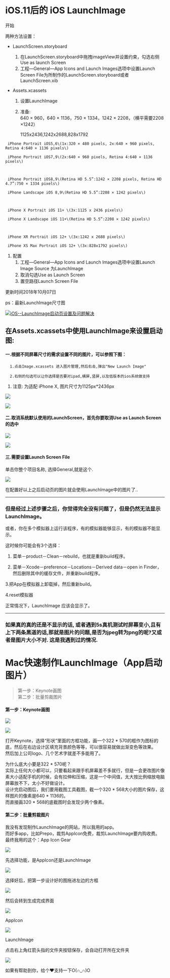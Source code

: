 # iOS.11后的 iOS LaunchImage

开始

两种方法设置：

* LaunchScreen.storyboard

  1. 在LaunchScreen.storyboard中拖拽imageView并设置约束，勾选右侧Use as launch Screen
  2. 工程—General—App Icons and Launch Images选项中设置Launch Screen File为所制作的LaunchScreen.storyboard或者LaunchScreen.xib

* Assets.xcassets

  1. 设置LaunchImage
  2. 准备:  
     640 × 960，640 × 1136，750 × 1334，1242 × 2208，（横平需要2208 ×1242）

     1125x2436,1242x2688,828x1792

```
 iPhone Portrait iOS5,6\(1x:320 × 480 pixels, 2x:640 × 960 pixels, Retina 4:640 × 1136 pixels\)

 iPhone Portrait iOS7,9\(2x:640 × 960 pixels, Retina 4:640 × 1136 pixels\)



 iPhone Portrait iOS8,9\(Retina HD 5.5”:1242 × 2208 pixels, Retina HD 4.7”:750 × 1334 pixels\)

 iPhone Landscape iOS 8,9\(Retina HD 5.5”:2208 × 1242 pixels\)



 iPhone X Portrait iOS 11+ \(3x:1125 x 2436 pixels\)

 iPhone X Landscape iOS 11+\(Retina HD 5.5”:2208 × 1242 pixels\)



 iPhone XR Portrait iOS 12+ \(3x:1242 x 2688 pixels\)

 iPhone XS Max Portrait iOS 12+ \(3x:828x1792 pixels\)
```

1. 配置
   1. 工程—General—App Icons and Launch Images选项中设置Launch Image Source 为LaunchImage
   2. 取消勾选Use as Launch Screen
   3. 置空路径Launch Screen File

更新时间2018年10月07日

ps：最新LaunchImage尺寸图

![](https://img-blog.csdnimg.cn/20190107213242729.png?x-oss-process=image/watermark,type_ZmFuZ3poZW5naGVpdGk,shadow_10,text_aHR0cHM6Ly9ibG9nLmNzZG4ubmV0L29aaHVpTWVuZzEyMw==,size_16,color_FFFFFF,t_70)[iOS--LaunchImage启动页设置及问题解决](https://www.cnblogs.com/sundaysgarden/p/9012847.html)

## **在Assets.xcassets中使用LaunchImage来设置启动图:**

#### 一.根据不同屏幕尺寸的需求设置不同的图片，可以参照下图：

```
  1.点击Image.xcassets 进入图片管理,然后右击,弹出"New Launch Image"

  2.右侧的勾选可以让你选择是否要对ipad,横屏,竖屏,以及低版本的ios系统做支持
```

1. 注意: 为适配 iPhone X, 图片尺寸为1125px\*2436px

![](https://upload-images.jianshu.io/upload_images/1376478-c3f5908f0284af94.png)

![](https://upload-images.jianshu.io/upload_images/1376478-aec35c7a420ef8d8.png)

#### 二.取消系统默认使用的LaunchScreen，首先你要取消Use as Launch Screen 的选中

![](https://upload-images.jianshu.io/upload_images/1376478-f1ebea8f62d407d5.png)

![](https://upload-images.jianshu.io/upload_images/1376478-b9318fb3decb0dd0.png)

#### 三.需要设置Launch Screen File

单击你整个项目名称,  选择General,就是这个.

![](https://upload-images.jianshu.io/upload_images/1376478-6d93491896b8b978.png)

在配置好以上之后启动页的图片就会使用LaunchImage中的图片了..

---

### **但是经过上述步骤之后，你觉得完全没有问题了，但是仍然无法显示LaunchImage。**

或者，你在多个模拟器上运行该程序，有的模拟器能够显示，有的模拟器不能显示。

这时候你可能会有3个选择：

1. 菜单－product－Clean－rebuild，也就是重新build程序。

2. 菜单－Xcode－preference－Locations－Derived data－open in Finder，然后删除其中的缓存文件，并重新build程序。

3.把App在模拟器上卸载掉，然后重新build。

4.reset模拟器

正常情况下，LaunchImage 应该会显示了。

---

### 如果真的真的还是不显示的话, 或者遇到5s真机测试时屏幕变小,且有上下两条黑道的话,那就是图片的问题,是否为jpeg转为png的呢?又或者是图片大小不对. 这是我遇到过的情况.



# Mac快速制作LaunchImage（App启动图片）



> 第一步：Keynote画图  
> 第二步：批量剪裁图片

#### 第一步：Keynote画图

![](https://upload-images.jianshu.io/upload_images/3128629-4346910e5827fedf.png?imageMogr2/auto-orient/strip|imageView2/2/w/160/format/webp)

![](https://upload-images.jianshu.io/upload_images/3128629-22771c90cfc4016b.png?imageMogr2/auto-orient/strip|imageView2/2/w/720/format/webp)

打开Keynote，选择“形状”里面的方框功能，画一个322 \* 570的框作为图标的底，然后在右边设计区填充背景颜色等等，可以很容易就做出渐变色等效果。  
然后加上公司logo、几个艺术字就差不多能用了。

为什么底大小要是322 \* 570呢？  
实际上任何大小都可以，只要看起来跟手机屏幕差不多就行，但是一会更改图片像素大小适配手机的时候，会有拉伸和压缩，这是一个中间值，太大按比例缩放电脑屏幕放不下，太小不好做设计。  
设计完启动图后，我们要用截图工具截图，截一个320 \* 568大小的图片保存，这样图片的像素是640 \* 1136的。  
而直接画320 \* 568的底截图时会发现少两个像素。

#### 第二步：批量剪裁图片

我没有发现制作LaunchImage的网站，所以我用的app。  
而好多app，比如Prepo，裁剪AppIcon免费，裁剪LaunchImage要内购收费。  
最终我用的这个：App Icon Gear

![](https://upload-images.jianshu.io/upload_images/3128629-cf4333f3c487b678.png?imageMogr2/auto-orient/strip|imageView2/2/w/1200/format/webp)

先选择功能，是AppIcon还是LaunchImage

![](https://upload-images.jianshu.io/upload_images/3128629-e604530643fb1e72.png?imageMogr2/auto-orient/strip|imageView2/2/w/1194/format/webp)

选择好后，把第一步设计好的图拖进左边的方框

![](https://upload-images.jianshu.io/upload_images/3128629-9d8a5ce436cff1ae.png?imageMogr2/auto-orient/strip|imageView2/2/w/960/format/webp)

然后会转到生成完成界面

![](https://upload-images.jianshu.io/upload_images/3128629-417aed52b9f6933b.png?imageMogr2/auto-orient/strip|imageView2/2/w/1200/format/webp)

AppIcon

![](https://upload-images.jianshu.io/upload_images/3128629-06e920b0ceb2b89e.png?imageMogr2/auto-orient/strip|imageView2/2/w/1200/format/webp)

LaunchImage

点击右上角红箭头指的文件夹按钮保存，会自动打开所在文件夹

![](https://upload-images.jianshu.io/upload_images/3128629-1f1fbadca1ba2b03.png?imageMogr2/auto-orient/strip|imageView2/2/w/1200/format/webp)

如果有帮助到你，给个❤️支持一下O\(∩\_∩\)O

